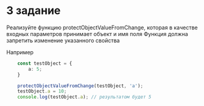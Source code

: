 # 3 задание
Реализуйте функцию protectObjectValueFromChange, которая в качестве входных параметров принимает объект и имя поля
Функция должна запретить изменение указанного свойства

Например
```ts
    const testObject = {
        a: 5;
    }

    protectObjectValueFromChange(testObject, 'a');
    testObject.a = 10;
    console.log(testObject.a); // результатом будет 5
```
